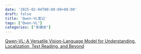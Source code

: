 ```yaml
---
date: '2025-02-04T00:00:00+08:00'
draft: false
title: 'Qwen-VL笔记'
tags: ["Qwen-VL"]
categories: ["多模态"]
---
```


[Qwen-VL: A Versatile Vision-Language Model for Understanding, Localization, Text Reading, and Beyond](https://xves6ft58q.feishu.cn/docx/N8A0d0jAXoDIxSxmWg7c5rSPnng?from=from_copylink)
